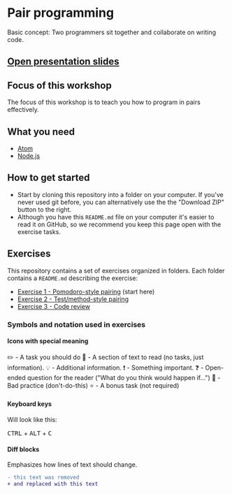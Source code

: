 # Pair programming

Basic concept: Two programmers sit together and collaborate on writing code.

## [Open presentation slides](https://docs.google.com/presentation/d/1VL2roxldXDYPir_Cm8j9Dj9vyIEyM9qiAFWohHSOAA8/edit?usp=sharing)

## Focus of this workshop

The focus of this workshop is to teach you how to program in pairs effectively.

## What you need

- [Atom](https://atom.io/)
- [Node.js](https://nodejs.org)

## How to get started

- Start by cloning this repository into a folder on your computer. If you've never used git before, you can alternatively use the the "Download ZIP" button to the right.
- Although you have this `README.md` file on your computer it's easier to read it on GitHub, so we recommend you keep this page open with the exercise tasks.

## Exercises

This repository contains a set of exercises organized in folders. Each folder contains a `README.md` describing the exercise:

- [Exercise 1 - Pomodoro-style pairing](exercise-1/) (start here)
- [Exercise 2 - Test/method-style pairing](exercise-2/)
- [Exercise 3 - Code review](exercise-3/)

### Symbols and notation used in exercises

#### Icons with special meaning

:pencil2: - A task you should do
:book: - A section of text to read (no tasks, just information).
:bulb: - Additional information.
:exclamation: - Something important.
:question: - Open-ended question for the reader ("What do you think would happen if...")
:poop: - Bad practice (don't-do-this)
:star: - A bonus task (not required)

#### Keyboard keys

Will look like this:

<kbd>CTRL</kbd> + <kbd>ALT</kbd> + <kbd>C</kbd>

#### Diff blocks

Emphasizes how lines of text should change.

```diff
- this text was removed
+ and replaced with this text
```
